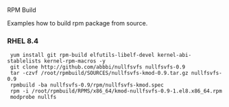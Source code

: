 RPM Build

Examples how to build rpm package from source.

### RHEL 8.4 
```
 yum install git rpm-build elfutils-libelf-devel kernel-abi-stablelists kernel-rpm-macros -y
 git clone http://github.com/abbbi/nullfsvfs nullfsvfs-0.9
 tar -czvf /root/rpmbuild/SOURCES/nullfsvfs-kmod-0.9.tar.gz nullfsvfs-0.9
 rpmbuild -ba nullfsvfs-0.9/rpm/nullfsvfs-kmod.spec
 rpm -i /root/rpmbuild/RPMS/x86_64/kmod-nullfsvfs-0.9-1.el8.x86_64.rpm
 modprobe nullfs
```
